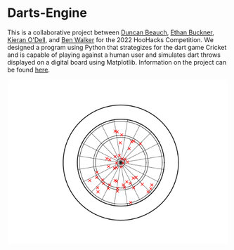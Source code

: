 # Darts-Engine
This is a collaborative project between [Duncan Beauch](https://github.com/dbeauch), [Ethan Buckner](https://github.com/ethan-buckner), [Kieran O'Dell](https://github.com/KieranOdell), and [Ben Walker](https://github.com/BenAlWalker) for the 2022 HooHacks Competition. We designed a program using Python that strategizes for the dart game Cricket and is capable of playing against a human user and simulates dart throws displayed on a digital board using Matplotlib. Information on the project can be found [here](https://devpost.com/software/darts-engine).

<p align = "center">
<img width = "500" src = "DartBot Example.png">
</p>
